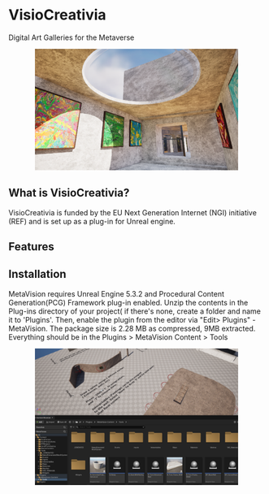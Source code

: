 # VisioCreativia
Digital Art Galleries for the Metaverse

<p align="center">
  <img src="https://github.com/SCT-lab/VisioCreativia/blob/main/Images/Picture7.png" alt="DigiFungi Visual Example4" width="400">
</p>

## What is VisioCreativia?
VisioCreativia is funded by the EU Next Generation Internet (NGI) initiative (REF) and is set up as a plug-in for Unreal engine.

## Features

## Installation
MetaVision requires Unreal Engine 5.3.2 and Procedural Content Generation(PCG) Framework plug-in enabled. Unzip the contents in the Plug-ins directory of your project( if there's none, create a folder and name it to 'Plugins'. Then, enable the plugin from the editor via "Edit> Plugins" -MetaVision. The package size is 2.28 MB as compressed, 9MB extracted.
Everything should be in the Plugins > MetaVision Content > Tools

<p align="center">
  <img src="https://github.com/SCT-lab/VisioCreativia/blob/main/Images/Screenshot%202024-07-25%20125035.png" alt="DigiFungi Visual Example4" width="400">
</p>


